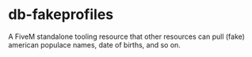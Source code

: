 # db-fakeprofiles
A FiveM standalone tooling resource that other resources can pull (fake) american populace names, date of births, and so on.
